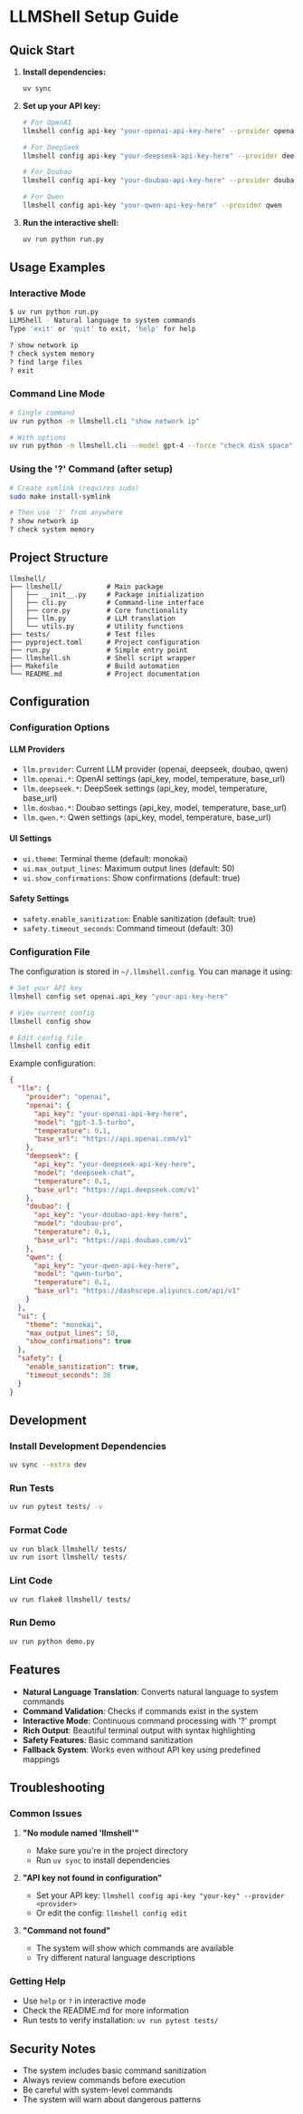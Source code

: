 # LLMShell Setup Guide

## Quick Start

1. **Install dependencies:**
   ```bash
   uv sync
   ```

2. **Set up your API key:**
   ```bash
   # For OpenAI
   llmshell config api-key "your-openai-api-key-here" --provider openai
   
   # For DeepSeek
   llmshell config api-key "your-deepseek-api-key-here" --provider deepseek
   
   # For Doubao
   llmshell config api-key "your-doubao-api-key-here" --provider doubao
   
   # For Qwen
   llmshell config api-key "your-qwen-api-key-here" --provider qwen
   ```

3. **Run the interactive shell:**
   ```bash
   uv run python run.py
   ```

## Usage Examples

### Interactive Mode
```bash
$ uv run python run.py
LLMShell - Natural language to system commands
Type 'exit' or 'quit' to exit, 'help' for help

? show network ip
? check system memory
? find large files
? exit
```

### Command Line Mode
```bash
# Single command
uv run python -m llmshell.cli "show network ip"

# With options
uv run python -m llmshell.cli --model gpt-4 --force "check disk space"
```

### Using the '?' Command (after setup)
```bash
# Create symlink (requires sudo)
sudo make install-symlink

# Then use '?' from anywhere
? show network ip
? check system memory
```

## Project Structure

```
llmshell/
├── llmshell/           # Main package
│   ├── __init__.py     # Package initialization
│   ├── cli.py          # Command-line interface
│   ├── core.py         # Core functionality
│   ├── llm.py          # LLM translation
│   └── utils.py        # Utility functions
├── tests/              # Test files
├── pyproject.toml      # Project configuration
├── run.py              # Simple entry point
├── llmshell.sh         # Shell script wrapper
├── Makefile            # Build automation
└── README.md           # Project documentation
```

## Configuration

### Configuration Options

#### LLM Providers
- `llm.provider`: Current LLM provider (openai, deepseek, doubao, qwen)
- `llm.openai.*`: OpenAI settings (api_key, model, temperature, base_url)
- `llm.deepseek.*`: DeepSeek settings (api_key, model, temperature, base_url)
- `llm.doubao.*`: Doubao settings (api_key, model, temperature, base_url)
- `llm.qwen.*`: Qwen settings (api_key, model, temperature, base_url)

#### UI Settings
- `ui.theme`: Terminal theme (default: monokai)
- `ui.max_output_lines`: Maximum output lines (default: 50)
- `ui.show_confirmations`: Show confirmations (default: true)

#### Safety Settings
- `safety.enable_sanitization`: Enable sanitization (default: true)
- `safety.timeout_seconds`: Command timeout (default: 30)

### Configuration File
The configuration is stored in `~/.llmshell.config`. You can manage it using:

```bash
# Set your API key
llmshell config set openai.api_key "your-api-key-here"

# View current config
llmshell config show

# Edit config file
llmshell config edit
```

Example configuration:
```json
{
  "llm": {
    "provider": "openai",
    "openai": {
      "api_key": "your-openai-api-key-here",
      "model": "gpt-3.5-turbo",
      "temperature": 0.1,
      "base_url": "https://api.openai.com/v1"
    },
    "deepseek": {
      "api_key": "your-deepseek-api-key-here",
      "model": "deepseek-chat",
      "temperature": 0.1,
      "base_url": "https://api.deepseek.com/v1"
    },
    "doubao": {
      "api_key": "your-doubao-api-key-here",
      "model": "doubao-pro",
      "temperature": 0.1,
      "base_url": "https://api.doubao.com/v1"
    },
    "qwen": {
      "api_key": "your-qwen-api-key-here",
      "model": "qwen-turbo",
      "temperature": 0.1,
      "base_url": "https://dashscope.aliyuncs.com/api/v1"
    }
  },
  "ui": {
    "theme": "monokai",
    "max_output_lines": 50,
    "show_confirmations": true
  },
  "safety": {
    "enable_sanitization": true,
    "timeout_seconds": 30
  }
}
```

## Development

### Install Development Dependencies
```bash
uv sync --extra dev
```

### Run Tests
```bash
uv run pytest tests/ -v
```

### Format Code
```bash
uv run black llmshell/ tests/
uv run isort llmshell/ tests/
```

### Lint Code
```bash
uv run flake8 llmshell/ tests/
```

### Run Demo
```bash
uv run python demo.py
```

## Features

- **Natural Language Translation**: Converts natural language to system commands
- **Command Validation**: Checks if commands exist in the system
- **Interactive Mode**: Continuous command processing with '?' prompt
- **Rich Output**: Beautiful terminal output with syntax highlighting
- **Safety Features**: Basic command sanitization
- **Fallback System**: Works even without API key using predefined mappings

## Troubleshooting

### Common Issues

1. **"No module named 'llmshell'"**
   - Make sure you're in the project directory
   - Run `uv sync` to install dependencies

2. **"API key not found in configuration"**
   - Set your API key: `llmshell config api-key "your-key" --provider <provider>`
   - Or edit the config: `llmshell config edit`

3. **"Command not found"**
   - The system will show which commands are available
   - Try different natural language descriptions

### Getting Help
- Use `help` or `?` in interactive mode
- Check the README.md for more information
- Run tests to verify installation: `uv run pytest tests/`

## Security Notes

- The system includes basic command sanitization
- Always review commands before execution
- Be careful with system-level commands
- The system will warn about dangerous patterns
